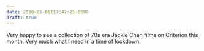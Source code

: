 ```yaml
---
date: 2020-05-06T17:47:21-0600
draft: true
---
```




Very happy to see a collection of 70s era Jackie Chan films on Criterion this month. Very much what I need in a time of lockdown.



